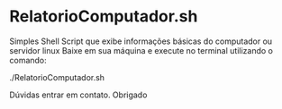 # RelatorioComputador.sh

Simples Shell Script que exibe informações básicas do computador ou servidor linux
Baixe em sua máquina e execute no terminal utilizando o comando:

./RelatorioComputador.sh


Dúvidas entrar em contato.
Obrigado

